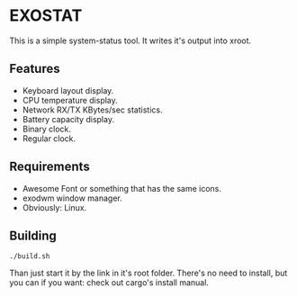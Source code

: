 # EXOSTAT

This is a simple system-status tool.
It writes it's output into xroot.

## Features

- Keyboard layout display.
- CPU temperature display.
- Network RX/TX KBytes/sec statistics.
- Battery capacity display.
- Binary clock.
- Regular clock.

## Requirements

- Awesome Font or something that has the same icons.
- exodwm window manager.
- Obviously: Linux.

## Building

```
./build.sh
```

Than just start it by the link in it's root folder.
There's no need to install, but you can if you want:
check out cargo's install manual.
